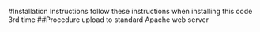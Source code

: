 #Installation Instructions
follow these instructions when installing this code
3rd time
##Procedure
upload to standard Apache web server